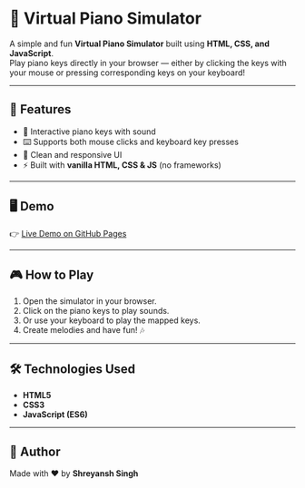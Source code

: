 # 🎹 Virtual Piano Simulator  

A simple and fun **Virtual Piano Simulator** built using **HTML, CSS, and JavaScript**.  
Play piano keys directly in your browser — either by clicking the keys with your mouse or pressing corresponding keys on your keyboard!  

---

## 🚀 Features
- 🎼 Interactive piano keys with sound  
- ⌨️ Supports both mouse clicks and keyboard key presses  
- 🎨 Clean and responsive UI  
- ⚡ Built with **vanilla HTML, CSS & JS** (no frameworks)  

---

## 🖥️ Demo
👉 [Live Demo on GitHub Pages](https://shreyansh157.github.io/virtual-piano-simulator/)  

---

## 🎮 How to Play
1. Open the simulator in your browser.  
2. Click on the piano keys to play sounds.  
3. Or use your keyboard to play the mapped keys.  
4. Create melodies and have fun! 🎶  

---

## 🛠️ Technologies Used
- **HTML5**  
- **CSS3**  
- **JavaScript (ES6)**  

---

## 👤 Author
Made with ❤️ by **Shreyansh Singh**
